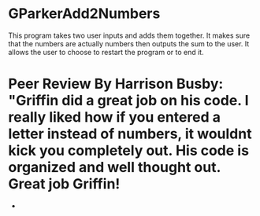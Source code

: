 # GParkerAdd2Numbers
This program takes two user inputs and adds them together. It makes sure that the numbers are actually numbers then outputs the sum to the user. 
It allows the user to choose to restart the program or to end it.

# Peer Review By Harrison Busby: "Griffin did a great job on his code. I really liked how if you entered a letter instead of numbers, it wouldnt kick you completely out. His code is organized and well thought out. Great job Griffin!

-
